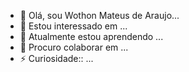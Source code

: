 - 👋 Olá, sou Wothon Mateus de Araujo...
- 👀 Estou interessado em ...
- 🌱 Atualmente estou aprendendo ...
- 💞️ Procuro colaborar em  ...
- ⚡ Curiosidade:: ...

<!---
Wothon Mateus/Wothon Mateus de Araújo isa special repoiitory because it README.md (th isfile ) apears on your GitHub profile.
You can clicking the preview link totake  
a look at your chang
--->
